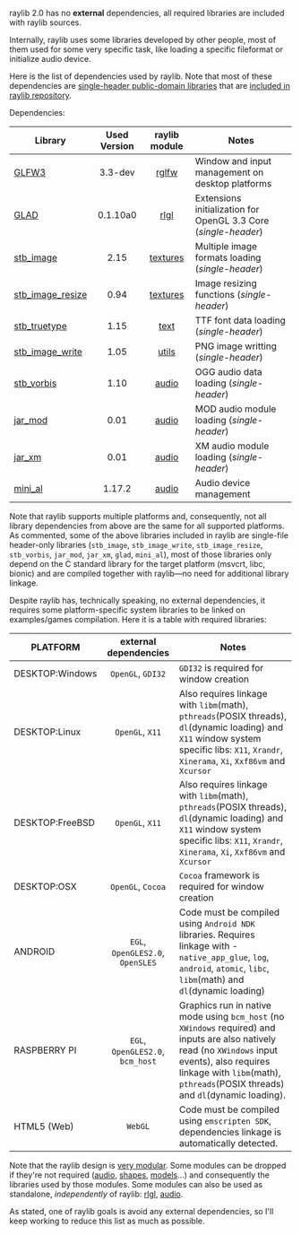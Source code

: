 raylib 2.0 has no **external** dependencies, all required libraries are included with raylib sources.

Internally, raylib uses some libraries developed by other people, most of them used for some very specific task, like loading a specific fileformat or initialize audio device.

Here is the list of dependencies used by raylib. Note that most of these dependencies are [single-header public-domain libraries](https://github.com/nothings/stb) that are [included in raylib repository](https://github.com/raysan5/raylib/tree/master/src/external).

Dependencies:

Library | Used Version | raylib module | Notes
--- | :---: | :---: | ---
[GLFW3](http://www.glfw.org/) | 3.3-dev | [rglfw](https://github.com/raysan5/raylib/blob/master/src/rglfw.c) | Window and input management on desktop platforms
[GLAD](https://github.com/raysan5/raylib/blob/master/src/external/glad.h) | 0.1.10a0 | [rlgl](https://github.com/raysan5/raylib/blob/master/src/rlgl.c) | Extensions initialization for OpenGL 3.3 Core (*single-header*)
[stb_image](https://github.com/raysan5/raylib/blob/master/src/external/stb_image.h) | 2.15 | [textures](https://github.com/raysan5/raylib/blob/master/src/texture.c) | Multiple image formats loading (*single-header*)
[stb_image_resize](https://github.com/raysan5/raylib/blob/master/src/external/stb_image_resize.h) | 0.94 | [textures](https://github.com/raysan5/raylib/blob/master/src/texture.c) | Image resizing functions (*single-header*)
[stb_truetype](https://github.com/raysan5/raylib/blob/master/src/external/stb_truetype.h) | 1.15 | [text](https://github.com/raysan5/raylib/blob/master/src/text.c) | TTF font data loading (*single-header*)
[stb_image_write](https://github.com/raysan5/raylib/blob/master/src/external/stb_image_write.h) | 1.05 | [utils](https://github.com/raysan5/raylib/blob/master/src/utils.c) | PNG image writting (*single-header*)
[stb_vorbis](https://github.com/raysan5/raylib/blob/master/src/external/stb_vorbis.h) | 1.10 | [audio](https://github.com/raysan5/raylib/blob/master/src/audio.c) | OGG audio data loading (*single-header*)
[jar_mod](https://github.com/raysan5/raylib/blob/master/src/external/jar_mod.h) | 0.01 | [audio](https://github.com/raysan5/raylib/blob/master/src/audio.c) | MOD audio module loading (*single-header*)
[jar_xm](https://github.com/raysan5/raylib/blob/master/src/external/jar_xm.h) | 0.01 | [audio](https://github.com/raysan5/raylib/blob/master/src/audio.c) | XM audio module loading (*single-header*)
[mini_al](https://github.com/dr-soft/mini_al) | 1.17.2 | [audio](https://github.com/raysan5/raylib/blob/master/src/audio.c) | Audio device management

Note that raylib supports multiple platforms and, consequently, not all library dependencies from above are the same for all supported platforms. As commented, some of the above libraries included in raylib are single-file header-only libraries (`stb_image`, `stb_image_write`, `stb_image_resize`, `stb_vorbis`, `jar_mod`, `jar_xm`, `glad`, `mini_al`), most of those libraries only depend on the C standard library for the target platform (msvcrt, libc, bionic) and are compiled together with raylib—no need for additional library linkage.

Despite raylib has, technically speaking, no external dependencies, it requires some platform-specific system libraries to be linked on examples/games compilation. Here it is a table with required libraries:

PLATFORM | external dependencies | Notes
--- | :---: | ---
DESKTOP:Windows | `OpenGL`, `GDI32` | `GDI32` is required for window creation
DESKTOP:Linux | `OpenGL`, `X11` | Also requires linkage with `libm`(math), `pthreads`(POSIX threads), `dl`(dynamic loading) and `X11` window system specific libs: `X11`, `Xrandr`, `Xinerama`, `Xi`, `Xxf86vm` and `Xcursor`
DESKTOP:FreeBSD | `OpenGL`, `X11` | Also requires linkage with `libm`(math), `pthreads`(POSIX threads), `dl`(dynamic loading) and `X11` window system specific libs: `X11`, `Xrandr`, `Xinerama`, `Xi`, `Xxf86vm` and `Xcursor`
DESKTOP:OSX | `OpenGL`, `Cocoa` | `Cocoa` framework is required for window creation
ANDROID| `EGL`, `OpenGLES2.0`, `OpenSLES` | Code must be compiled using `Android NDK` libraries. Requires linkage with -`native_app_glue`, `log`, `android`, `atomic`, `libc`, `libm`(math) and `dl`(dynamic loading)
RASPBERRY PI | `EGL`, `OpenGLES2.0`, `bcm_host` | Graphics run in native mode using `bcm_host` (no `XWindows` required) and inputs are also natively read (no `XWindows` input events), also requires linkage with `libm`(math), `pthreads`(POSIX threads) and `dl`(dynamic loading).
HTML5 (Web) | `WebGL` | Code must be compiled using `emscripten SDK`, dependencies linkage is automatically detected.

Note that the raylib design is [very modular](http://www.raylib.com/images/raylib_architecture.png). Some modules can be dropped if they're not required ([audio](https://github.com/raysan5/raylib/blob/develop/src/audio.c), [shapes](https://github.com/raysan5/raylib/blob/develop/src/shapes.c), [models](https://github.com/raysan5/raylib/blob/develop/src/models.c)...) and consequently the libraries used by those modules. Some modules can also be used as standalone, *independently* of raylib: [rlgl](https://github.com/raysan5/raylib/blob/develop/examples/others/rlgl_standalone.c), [audio](https://github.com/raysan5/raylib/blob/develop/examples/others/audio_standalone.c).

As stated, one of raylib goals is avoid any external dependencies, so I'll keep working to reduce this list as much as possible.